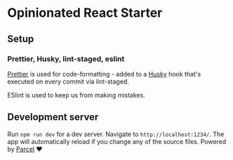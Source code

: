 # Opinionated React Starter

## Setup

### Prettier, Husky, lint-staged, eslint

[Prettier](https://github.com/prettier/prettier) is used for code-formatting - added to a [Husky](https://github.com/typicode/husky) hook that's executed on every commit via lint-staged.

ESlint is used to keep us from making mistakes.

## Development server

Run `npm run dev` for a dev server. Navigate to `http://localhost:1234/`. The app will automatically reload if you change any of the source files. Powered by [Parcel](https://github.com/parcel-bundler/parcel) ❤️
